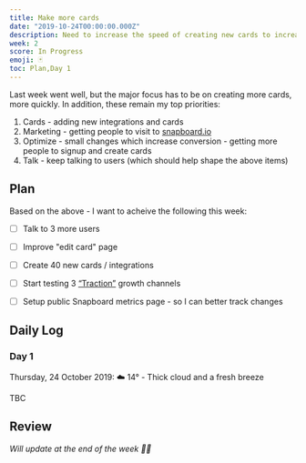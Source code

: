 ```yaml
---
title: Make more cards
date: "2019-10-24T00:00:00.000Z"
description: Need to increase the speed of creating new cards to increase engagement.
week: 2
score: In Progress
emoji: 🃏
toc: Plan,Day 1
---
```


Last week went well, but the major focus has to be on creating more cards, more quickly. In addition, these remain my top priorities:

 1. Cards - adding new integrations and cards
 2. Marketing - getting people to visit to [snapboard.io](https://snapboard.io)
 3. Optimize - small changes which increase conversion - getting more people to signup and create cards
 4. Talk - keep talking to users (which should help shape the above items)


## Plan

Based on the above - I want to acheive the following this week:

  - [ ] Talk to 3 more users
  - [ ] Improve "edit card" page
  - [ ] Create 40 new cards / integrations
  - [ ] Start testing 3 [“Traction”](https://www.amazon.co.uk/Traction-Startup-Achieve-Explosive-Customer/dp/0241242533) growth channels
  - [ ] Setup public Snapboard metrics page - so I can better track changes


## Daily Log

### Day 1
Thursday, 24 October 2019: ☁️ 14° - Thick cloud and a fresh breeze

TBC


## Review

*Will update at the end of the week 👍🏽*



